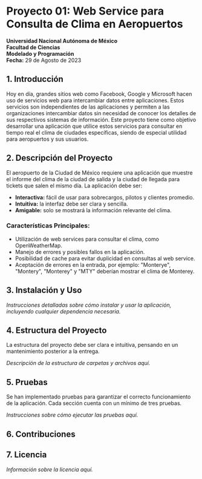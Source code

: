 # Proyecto 01: Web Service para Consulta de Clima en Aeropuertos

**Universidad Nacional Autónoma de México**  
**Facultad de Ciencias**  
**Modelado y Programación**  
**Fecha:** 29 de Agosto de 2023

## 1. Introducción

Hoy en día, grandes sitios web como Facebook, Google y Microsoft hacen uso de servicios web para intercambiar datos entre aplicaciones. Estos servicios son independientes de las aplicaciones y permiten a las organizaciones intercambiar datos sin necesidad de conocer los detalles de sus respectivos sistemas de información. Este proyecto tiene como objetivo desarrollar una aplicación que utilice estos servicios para consultar en tiempo real el clima de ciudades específicas, siendo de especial utilidad para aeropuertos y sus usuarios.

## 2. Descripción del Proyecto

El aeropuerto de la Ciudad de México requiere una aplicación que muestre el informe del clima de la ciudad de salida y la ciudad de llegada para tickets que salen el mismo día. La aplicación debe ser:

- **Interactiva:** fácil de usar para sobrecargos, pilotos y clientes promedio.
- **Intuitiva:** la interfaz debe ser clara y sencilla.
- **Amigable:** solo se mostrará la información relevante del clima.

### Características Principales:

- Utilización de web services para consultar el clima, como OpenWeatherMap.
- Manejo de errores y posibles fallos en la aplicación.
- Posibilidad de cache para evitar duplicidad en consultas al web service.
- Aceptación de errores en la entrada, por ejemplo: "Monterye", "Montery", "Monterey" y "MTY" deberían mostrar el clima de Monterey.

## 3. Instalación y Uso

_Instrucciones detalladas sobre cómo instalar y usar la aplicación, incluyendo cualquier dependencia necesaria._

## 4. Estructura del Proyecto

La estructura del proyecto debe ser clara e intuitiva, pensando en un mantenimiento posterior a la entrega.

_Descripción de la estructura de carpetas y archivos aquí._

## 5. Pruebas

Se han implementado pruebas para garantizar el correcto funcionamiento de la aplicación. Cada sección cuenta con un mínimo de tres pruebas.

_Instrucciones sobre cómo ejecutar las pruebas aquí._

## 6. Contribuciones

## 7. Licencia

_Información sobre la licencia aquí._
